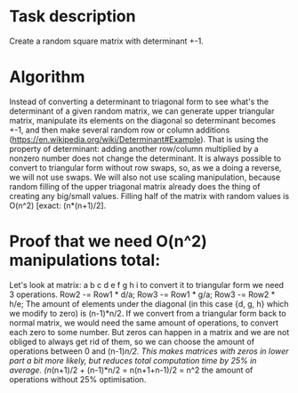 # Task description
Create a random square matrix with determinant +-1.

# Algorithm
Instead of converting a determinant to triagonal form to see what's the determinant of a given random matrix, we can generate upper triangular matrix, manipulate its elements on the diagonal so determinant becomes +-1, 
and then make several random row or column additions (https://en.wikipedia.org/wiki/Determinant#Example). That is using the property of determinant:
adding another row/column multiplied by a nonzero number does not change the determinant. It is always possible to convert to triangular form without row swaps, so, as we a doing a reverse, we will not use swaps.
We will also not use scaling manipulation, because random filling of the upper triagonal matrix already does the thing of creating any big/small values.
Filling half of the matrix with random values is O(n^2) [exact: (n*(n+1)/2].  

# Proof that we need O(n^2) manipulations total:
Let's look at matrix:
a b c
d e f
g h i
to convert it to triangular form we need 3 operations. Row2 -= Row1 * d/a; Row3 -= Row1 * g/a; Row3 -= Row2 * h/e;
The amount of elements under the diagonal (in this case {d, g, h} which we modify to zero) is (n-1)*n/2.
If we convert from a triangular form back to normal matrix, we would need the same amount of operations, to convert each zero to some number. 
But zeros can happen in a matrix and we are not obliged to always get rid of them, so we can choose the amount of operations between 0 and (n-1)*n/2. 
This makes matrices with zeros in lower part a bit more likely, but reduces total computation time by 25% in average.
(n*(n+1)/2 + (n-1)*n/2 = n(n+1+n-1)/2 = n^2 the amount of operations without 25% optimisation.




